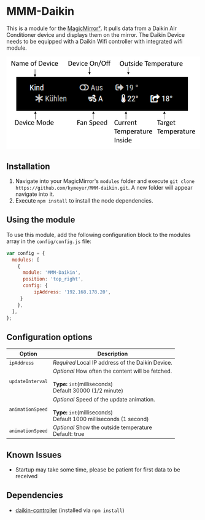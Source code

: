 # MMM-Daikin

This is a module for the [MagicMirror²](https://github.com/MichMich/MagicMirror/). It pulls data from a Daikin Air Conditioner device and displays them on the mirror.
The Daikin Device needs to be equipped with a Daikin Wifi controller with integrated wifi module.


![Alt text](/screenshots/daikin.png?raw=true "Screenshot")

## Installation

1. Navigate into your MagicMirror's `modules` folder and execute `git clone https://github.com/kymeyer/MMM-daikin.git`. A new folder will appear navigate into it.
2. Execute `npm install` to install the node dependencies.

## Using the module

To use this module, add the following configuration block to the modules array in the `config/config.js` file:

```js
var config = {
  modules: [
    {
      module: 'MMM-Daikin',
      position: 'top_right',
      config: {
          ipAddress: '192.168.178.20',
     }
    },
  ],
};

```

## Configuration options

| Option           | Description                                                                                                               |
| ---------------- | ------------------------------------------------------------------------------------------------------------------------- |
| `ipAddress`      | _Required_ Local IP address of the Daikin Device.                                                                         |
| `updateInterval` | _Optional_ How often the content will be fetched. <br><br>**Type:** `int`(milliseconds) <br>Default 30000 (1/2 minute)      |
| `animationSpeed` | _Optional_ Speed of the update animation. <br><br>**Type:** `int`(milliseconds) <br>Default 1000 milliseconds (1 second) |
| `animationSpeed` | _Optional_ Show the outside temperature <br>Default: true                                                                 |

## Known Issues

- Startup may take some time, please be patient for first data to be received

## Dependencies

- [daikin-controller](https://github.com/Apollon77/daikin-controller) (installed via `npm install`)